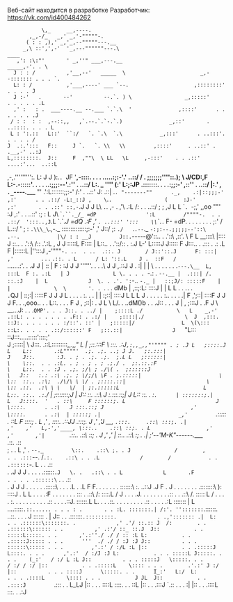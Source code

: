 Веб-сайт находится в разработке
Разработчик: https://vk.com/id400484262

               \,_     __,----.
           ,_,-/_   _,' _,'-"""""-.
          ( : : ,),' _,'_,--"""""---.__
         _,\ ::',',-'  '_,---""""""---.\                                       ____
       ,': :\:"'       ' _,''" ___,---.__                              _____,-'. . \ 
      J : : /          ,'__,--'   _____  \                        _,--::::::: . . . `.
      L: : /           ,'___,----' ___ `--.                     ,::::::::'   . . . . J
      J :-'   .       --'          --.`. ) \                 _,:::::'     . . . . . .L 
      ,' :   : .  ___----.__ --.___ `.`.\  '               ,::::'      . . . . . . .J
     / : :  : :  ,--::,,   ,`.--.`.`-.`.)               _,::'       . ..::::. . . . L
     L : ':.::   L::'  ``:/   `. `.\  `.\            _,:::'      . ..:::'. . . . . / 
    J  .:.':::   F::     J `.   `. \\   \\         ,::::'     . ..::' . .__,-' ..:J 
    L,::::::::.  J::     F  ,""\  \ LL   \L     ,-:::'    . . .::' ....:'...  ..::L
 ,-,.''''''''':.  L:    J  J ):.`. `JF    '__,-::::.   . . . .....:;:-'.'    ..::/
/ . ;;;;;;;''''::.);     \ J/CD:\,F  L:-.-:::::'. . . .  ..:;;;:--'.:''   . ..::/
L:. _     '''\' (:'         L:;:JP    .::\:::::. . . .:;;:-'   ,::''     . ..::/
|:.' _,       `._`----.______  "'      .':L:::::::;;:-'       /:'       . ..::'
J: .::|      .`. "-------""      ._,    .:|::;;;-'          ,:'      . . .::/
-L:_::J ,    \`.`.                 (     :J-'             ,:'       . . .::'
::,-`.J J J L\\ `.`.   ,- .         ,'\  .:L             /:      . . ..::/
 ; ; ,J  L L \``. `-;,' ,,oo        ""'   :J           ,:'      . . ..::'
 :; :  L J\ \``.``._/_ =dP                ':L         /""""-.  . . .::/ 
':::..,J`.L \`.\`._J  =dQ                 .:F       ,'       `. ..:::'
':::    \\`\``.`._ F- =dP. . . . . . . . ;:'       /           L.::/
' ; :   `.\\\_\`.,-._  ::::::::::::::;:-'        ,'            J::/
 ;:  `./   `.`.--`._ `-:;:--.;;;;;--'::\       .--.            |\/
: : __J         J::.`-----@'\::.. . .'::\    ,::'. \           F L
__::::\         |:::: J      \::.. . .'::\  /:: .'.:L          , J
J :::::L        F:::: |       L::.. . .'::\/:: .  :.J          L-'
 L:::::J       J::::: F       J:::.. .  .::\: .  .: .L         F
 |::::::L      |'':::J      ,-'"""`-. ..  . ..  .::. J        /
 J::'::.J      F: :::|    ,'         `. . .  ` .::. . L      /
  L: '::.L    J .  ::F   /             `.......:'. . .J     J
  |   :: |    F :  :J   J              J \''''''. . . .\    J 
  J  ,.::J   J  .  :|   | |             \ \. . . . . . .`---.\__ 
   L,  :::L  F :. .:L   | J              L \. . . . `-.: .      `--.__
   |  .:::| /. ::.:J    |  L             J  \. . .'. ':`-..           `-._
   |   ::;J/: :::::F    |  |              \  \       '. . `. .         . dMb 
   |  ,::;:L: ::::J     |  |               L  L        . . .`..         .`QJ
   |   ::;:| :::::F     J  J               J   L      . . . . \:.      . . |
   |   :;::| ::::J       L  L               L  J     . . . . . \:.. . . . .|
   F  ,';::| ::::F       J  J               J  F. . .,ooo.. . . L::. . . . F
  J  ,  ;::|: . J         L  \               L/. . ..dM()b . . .J:: . . . J
  | ,  ;:::J . .F         J   \         __...J: . . .`QMP'. . . J::. . ../
  |    ;::::L ./           \   L    _,-'   .::L: . . . . . . . .F:: . .:/
  |    ;::::|./             \  J  ,:::.     ::J:. . . . . . . :/::'. ::'
  |   ;:::::|/               L  \(\:::       ::L:. . . . . .::/::::::'
  F   ;::.::|                J   `"L:::      ::J:::.....:::::'::::;'\
 J    ;:::::|                 \    J:::.     .::L:::::::::,,._,,"    L
 |   ;::.:::F                  \    \:::.     .:J`,:,,_,,"'"""" . ; .J
 L   ;::::.J                    L    L::       .:L""""'  .;. .;. ..; J
J.   ;:.:::|                    J    J::.       :J. . ; . .;. .;.  ;.L
L   ;::::::|                     \    \::.  . . .:L. . ; . ; . ; .;./
 .  ;:.::.:F                      \    L::.  . . :J . .;. ;/\ ; ./\(
.  ;::::::J                        \   J::   :.: .:\ .;. ; \/;/\ \F
 . ;.:::::|                         \   \::  ::.. .:\;  ./\/\ \ \/
. ;::::.::|                          \   \:: .::.  .:\ \ \   \/  |
 ;:.::::::L                           L   L::. ::.. .:`.\/       |
;:::::::;J                            |   J::   ::.  .::\        J
:.:::.::;|                            J    L::   ::.  . :`.      |
:::::::;.|                             L   J::::.  '   . ::\     F
::::::;. L                             J    \::::.      . .:\   J
:::.::; J                            ,'      \::::.      . .:\  |
:::::; .|                         _,'         `.:::::     . ::L F
::::; . L                       ,'    ,         \::::.     .::JJ
.:::;. J                      ,'    ,'J    __,   `.:::.     .::\
:::;. .|                    ,'    ,'   L,-','____, \:::..    .::\
::;. . L                  ,'    ,'       ,'|        `.::..    .::\ 
::; . J                 ,'             ,'  |          \::..    .::\ 
:; . .|                ;'--'M-K"------.____`           `.::.    .::\
; . . L              ,'                .   `--._         \::.    .::\
;. . J              /        ,          . . .:::`--.     /`.:.    .::\
. . .L             /        /            . . .::::::`-.  L  \. .   .::\
 . .J             J        J            . . . . .::::::`.J   \. .   .::\
. . L             L       .F             . . . . .::::::\`    \. .   .::\
 . J             J        J             . . . . . .::::::\     \. .   . .L
. .L             F        F. .           . . . . . :::::::\     \:.  ..::J
 .J              F      . J . .         . . . . . .::::::::\     ):  ::::J
. L              L . . . .:F . .         . . . . . ::: . .::\   /:  ::::.L
 /               J  . . . .J. . .       . . . . . .:: . . .::\ /.  ::::: L
/                 \. . . . :\. . . . . . . . . . .:: . . . .::J.  ::::::.L
                   L. . . .::\. . . . . . . . . .:: . . . . .:L  ::::::: |
                   L ....:::::`.::...... . . . : .       . . :L. :::::::.|
                  /:'. '':::::::`.::::::. ..::. .         . . J :::::: . |
                 J::  . . .:::::::`.:::::::::.             . .,'::::::: .| 
                 L:      . . .::::::\:::::::. .             ,' .'/ ::.:: J 
                /:        . . .::::::\:::::: . .          ,' .:'/ ::_ ::.J 
               J::           . . :::::L:::::. . .       ,'.:''./ ./ / :: :L
               L:           . . .:::::J::::: . . .      '''  ./ ./ / :J :J
              J::          . . . ::::::\::::: . . .         ,'.:' / :/L :L
              |::           . . .:::::J L::::. . . .      ,'.:'  / :/J :J
              L:           . . . :::::L J:::::. . . .    (_:'   / :/ L :L
             J::          . . . :::::J   \:::::. . .           / :/ / :/
             |::           . . .:::::L    \:::: . . .        .'.:' J :/ 
             |::          . . . ::::J      \:::::. . .      I_:'   L:/ 
             L:          . . . .::::L       \:::: . . .           J JL 
            J::           . . .::::J         `.::: . .            L_LJ
            |::          . . . ::::L           \::::. .           . ::L
            |::           . . .:::J             `.:: . .           . :|
            |::          . . .::::L               \:::.           . .:J

